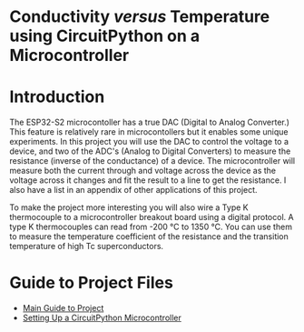 # Conductivity *versus* Temperature using CircuitPython on a Microcontroller
# Introduction

The ESP32-S2 microcontoller has a true DAC (Digital to Analog
Converter.) This feature is relatively rare in microcontollers but it
enables some unique experiments. In this project you will use the DAC to
control the voltage to a device, and two of the ADC's (Analog to
Digital Converters) to measure the resistance (inverse of the conductance) of a device. 
The microcontroller will measure both the current through and voltage
across the device as the voltage across it changes and fit the result to
a line to get the resistance. I also have a list in an appendix of other 
applications of this project.

To make the project more interesting you will also wire a Type K
thermocouple to a microcontroller breakout board using a digital
protocol. A type K thermocouples can read from -200 °C to 1350 °C. You can
use them to measure the temperature coefficient of the resistance and
the transition temperature of high Tc superconductors.

# Guide to Project Files
- [Main Guide to Project](https://github.com/profhuster/mBFY22-Conductance/blob/19ab132cf7104593252cab7fcc826aaca93124e6/Conductivity-CircuitPython_22d.pdf)
- [Setting Up a CircuitPython Microcontroller ](https://duq.edu)
